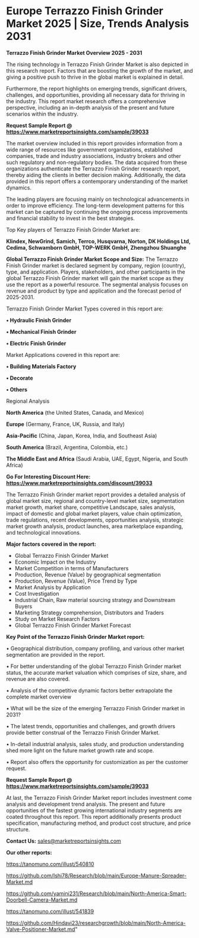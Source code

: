 # Europe Terrazzo Finish Grinder Market 2025 | Size, Trends Analysis 2031

<Strong> Terrazzo Finish Grinder Market Overview 2025 - 2031</strong>

The rising technology in Terrazzo Finish Grinder Market is also depicted in this research report. Factors that are boosting the growth of the market, and giving a positive push to thrive in the global market is explained in detail.

Furthermore, the report highlights on emerging trends, significant drivers, challenges, and opportunities, providing all necessary data for thriving in the industry. This report market research offers a comprehensive perspective, including an in-depth analysis of the present and future scenarios within the industry.

<strong>Request Sample Report @ <a href=https://www.marketreportsinsights.com/sample/39033>https://www.marketreportsinsights.com/sample/39033</a></strong>

The market overview included in this report provides information from a wide range of resources like government organizations, established companies, trade and industry associations, industry brokers and other such regulatory and non-regulatory bodies. The data acquired from these organizations authenticate the Terrazzo Finish Grinder research report, thereby aiding the clients in better decision making. Additionally, the data provided in this report offers a contemporary understanding of the market dynamics.

The leading players are focusing mainly on technological advancements in order to improve efficiency. The long-term development patterns for this market can be captured by continuing the ongoing process improvements and financial stability to invest in the best strategies.

Top Key players of Terrazzo Finish Grinder Market are:

<strong>Klindex, NewGrind, Samich, Terrco, Husqvarna, Norton, DK Holdings Ltd, Cedima, Schwamborn GmbH, TOP-WERK GmbH, Zhengzhou Shuanghe</strong>

<strong><b>Global Terrazzo Finish Grinder Market Scope and Size:</b></strong>
The Terrazzo Finish Grinder market is declared segment by company, region (country), type, and application. Players, stakeholders, and other participants in the global Terrazzo Finish Grinder market will gain the market scope as they use the report as a powerful resource. The segmental analysis focuses on revenue and product by type and application and the forecast period of 2025-2031.

Terrazzo Finish Grinder Market Types covered in this report are:

<strong>•  Hydraulic Finish Grinder

•  Mechanical Finish Grinder

•  Electric Finish Grinder</strong>

Market Applications covered in this report are:

<strong>•  Building Materials Factory

•  Decorate

•  Others</strong> 

Regional Analysis

<strong>North America</strong> (the United States, Canada, and Mexico)

<strong>Europe</strong> (Germany, France, UK, Russia, and Italy)

<strong>Asia-Pacific</strong> (China, Japan, Korea, India, and Southeast Asia)

<strong>South America</strong> (Brazil, Argentina, Colombia, etc.)

<strong>The Middle East and Africa</strong> (Saudi Arabia, UAE, Egypt, Nigeria, and South Africa)

<strong>Go For Interesting Discount Here: <a href=https://www.marketreportsinsights.com/discount/39033>https://www.marketreportsinsights.com/discount/39033</a></strong>

The Terrazzo Finish Grinder market report provides a detailed analysis of global market size, regional and country-level market size, segmentation market growth, market share, competitive Landscape, sales analysis, impact of domestic and global market players, value chain optimization, trade regulations, recent developments, opportunities analysis, strategic market growth analysis, product launches, area marketplace expanding, and technological innovations.

<strong><b>Major factors covered in the report:</b></strong>
<ul>
  <li>Global Terrazzo Finish Grinder Market </li>
  <li>Economic Impact on the Industry</li>
  <li>Market Competition in terms of Manufacturers</li>
  <li>Production, Revenue (Value) by geographical segmentation</li>
  <li>Production, Revenue (Value), Price Trend by Type</li>
  <li>Market Analysis by Application</li>
  <li>Cost Investigation</li>
  <li>Industrial Chain, Raw material sourcing strategy and Downstream Buyers</li>
  <li>Marketing Strategy comprehension, Distributors and Traders</li>
  <li>Study on Market Research Factors</li>
  <li>Global Terrazzo Finish Grinder Market Forecast</li>
</ul>

<strong><b>Key Point of the Terrazzo Finish Grinder Market report:</b></strong>

• Geographical distribution, company profiling, and various other market segmentation are provided in the report.

• For better understanding of the global Terrazzo Finish Grinder market status, the accurate market valuation which comprises of size, share, and revenue are also covered.

• Analysis of the competitive dynamic factors better extrapolate the complete market overview

• What will be the size of the emerging Terrazzo Finish Grinder market in 2031?

• The latest trends, opportunities and challenges, and growth drivers provide better construal of the Terrazzo Finish Grinder Market.

• In-detail industrial analysis, sales study, and production understanding shed more light on the future market growth rate and scope.

• Report also offers the opportunity for customization as per the customer request.

<strong>Request Sample Report @ <a href=https://www.marketreportsinsights.com/sample/39033>https://www.marketreportsinsights.com/sample/39033</a></strong>

At last, the Terrazzo Finish Grinder Market report includes investment come analysis and development trend analysis. The present and future opportunities of the fastest growing international industry segments are coated throughout this report. This report additionally presents product specification, manufacturing method, and product cost structure, and price structure.

<strong>Contact Us:</strong>
sales@marketreportsinsights.com

<strong>Our other reports:</strong>

<a href=https://tanomuno.com/illust/540810>https://tanomuno.com/illust/540810</a>

<a href=https://github.com/Ishi78/Research/blob/main/Europe-Manure-Spreader-Market.md>https://github.com/Ishi78/Research/blob/main/Europe-Manure-Spreader-Market.md</a>

<a href=https://github.com/yamini231/Research/blob/main/North-America-Smart-Doorbell-Camera-Market.md>https://github.com/yamini231/Research/blob/main/North-America-Smart-Doorbell-Camera-Market.md</a>

<a href=https://tanomuno.com/illust/541839>https://tanomuno.com/illust/541839</a>

<a href=https://github.com/Hindavi23/researchgrowth/blob/main/North-America-Valve-Positioner-Market.md>https://github.com/Hindavi23/researchgrowth/blob/main/North-America-Valve-Positioner-Market.md</a>"
